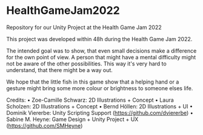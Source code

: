 # HealthGameJam2022
 Repository for our Unity Project at the Health Game Jam 2022

This project was developed within 48h during the Health Game Jam 2022.

The intended goal was to show, that even small decisions make a difference for the own point of view. A person that might have a mental difficulty might not be aware of the other possibilities. This way it's very hard to understand, that there might be a way out.

We hope that the little fish in this game show that a helping hand or a gesture might bring some more colour or brightness to someone elses life.


Credits:
• Zoe-Camille Schwarz: 2D Illustrations + Concept
• Laura Scholzen: 2D Illustrations + Concept
• Bernd Höllen: 2D Illustrations + UI
• Dominik Viererbe: Unity Scripting Support
  (https://github.com/dviererbe)
• Sabine M. Heyne: Game Design + Unity Project + UX
  (https://github.com/SMHeyne)
